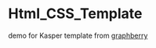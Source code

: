 # Html_CSS_Template

demo for Kasper template from  [graphberry](https://www.graphberry.com/item/kasper-one-page-psd-template)

